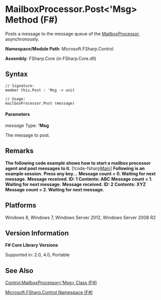 # MailboxProcessor.Post<'Msg> Method (F#)

Posts a message to the message queue of the [MailboxProcessor](http://msdn.microsoft.com/en-us/library/2052c977-f787-4a0b-b25f-9444e26b5fdf), asynchronously.

**Namespace/Module Path**: Microsoft.FSharp.Control

**Assembly**: FSharp.Core (in FSharp.Core.dll)


## Syntax

```
// Signature:
member this.Post : 'Msg -> unit

// Usage:
mailboxProcessor.Post (message)
```

#### Parameters
*message*
Type: **'Msg**


The message to post.




## Remarks
**The following code example shows how to start a mailbox processor agent and post messages to it.**
[!code-fsharp[Main](snippets/fsmailboxprocessor/snippet2.fs)]
**Following is an example session.**
**Press any key...**
**Message count = 0. Waiting for next message.**
**Message received. ID: 1 Contents: ABC**
**Message count = 1. Waiting for next message.**
**Message received. ID: 2 Contents: XYZ**
**Message count = 2. Waiting for next message.**
## Platforms
Windows 8, Windows 7, Windows Server 2012, Windows Server 2008 R2


## Version Information
**F# Core Library Versions**

Supported in: 2.0, 4.0, Portable




## See Also
[Control.MailboxProcessor&#60;'Msg&#62; Class &#40;F&#35;&#41;](Control.MailboxProcessor%3C%27Msg%3E+Class+%28FSharp%29.md)

[Microsoft.FSharp.Control Namespace &#40;F&#35;&#41;](Microsoft.FSharp.Control+Namespace+%28FSharp%29.md)

